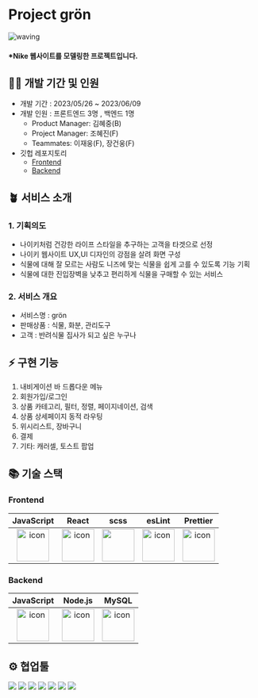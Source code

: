 # Project grön

![waving](https://capsule-render.vercel.app/api?type=waving&height=200&fontAlignY=40&text=grön&color=gradient)

#### \*Nike 웹사이트를 모델링한 프로젝트입니다.

## 🧚‍♂️ 개발 기간 및 인원

- 개발 기간 : 2023/05/26 ~ 2023/06/09
- 개발 인원 : 프론트엔드 3명 , 백엔드 1명
  - Product Manager: 김혜중(B)
  - Project Manager: 조혜진(F)
  - Teammates: 이재웅(F), 장건웅(F)
- 깃헙 레포지토리
  - [Frontend](https://github.com/wecode-bootcamp-korea/46-1st-BestFriend-frontend)
  - [Backend](https://github.com/wecode-bootcamp-korea/46-1st-BestFriend-backend)

## 🪴 서비스 소개

### 1. 기획의도

- 나이키처럼 건강한 라이프 스타일을 추구하는 고객을 타겟으로 선정
- 나이키 웹사이트 UX,UI 디자인의 강점을 살려 화면 구성
- 식물에 대해 잘 모르는 사람도 니즈에 맞는 식물을 쉽게 고를 수 있도록 기능 기획
- 식물에 대한 진입장벽을 낮추고 편리하게 식물을 구매할 수 있는 서비스

### 2. 서비스 개요

- 서비스명 : grön
- 판매상품 : 식물, 화분, 관리도구
- 고객 : 반려식물 집사가 되고 싶은 누구나

## ⚡️ 구현 기능

1. 내비게이션 바 드롭다운 메뉴
2. 회원가입/로그인
3. 상품 카테고리, 필터, 정렬, 페이지네이션, 검색
4. 상품 상세페이지 동적 라우팅
5. 위시리스트, 장바구니
6. 결제
7. 기타: 캐러셀, 토스트 팝업

## 📚 기술 스택

### Frontend

|                                             JavaScript                                             |                                                 React                                                 |                                              scss                                               |                                                 esLint                                                 |                                                 Prettier                                                 |
| :------------------------------------------------------------------------------------------------: | :---------------------------------------------------------------------------------------------------: | :---------------------------------------------------------------------------------------------: | :----------------------------------------------------------------------------------------------------: | :------------------------------------------------------------------------------------------------------: |
| <img src="https://techstack-generator.vercel.app/js-icon.svg" alt="icon" width="65" height="65" /> | <img src="https://techstack-generator.vercel.app/react-icon.svg" alt="icon" width="65" height="65" /> | <img src="https://techstack-generator.vercel.app/sass-icon.svg" width="65" height="65" /></div> | <img src="https://techstack-generator.vercel.app/eslint-icon.svg" alt="icon" width="65" height="65" /> | <img src="https://techstack-generator.vercel.app/prettier-icon.svg" alt="icon" width="65" height="65" /> |

### Backend

|                                             JavaScript                                             |                                                Node.js                                                |                                                    MySQL                                                     |
| :------------------------------------------------------------------------------------------------: | :---------------------------------------------------------------------------------------------------: | :----------------------------------------------------------------------------------------------------------: |
| <img src="https://techstack-generator.vercel.app/js-icon.svg" alt="icon" width="65" height="65" /> | <img src="https://techstack-generator.vercel.app/nginx-icon.svg" alt="icon" width="65" height="65" /> | <img src="https://techstack-generator.vercel.app/mysql-icon.svg" alt="icon" width="65" height="65" /> </div> |

## ⚙️ 협업툴

<div>
<img src="https://img.shields.io/badge/Git-F05032?style=flat&logo=Git&logoColor=white"/>
<img src="https://img.shields.io/badge/GitHub-181717?style=flat&logo=GitHub&logoColor=white"/>
<img src="https://img.shields.io/badge/Slack-4A154B?style=flat&logo=Slack&logoColor=white"/>
<img src="https://img.shields.io/badge/Trello-0052CC?style=flat&logo=Trello&logoColor=white"/>
<img src="https://img.shields.io/badge/Notion-000000?style=flat&logo=Notion&logoColor=white"/>
<img src="https://img.shields.io/badge/Figma-F24E1E?style=flat&logo=Figma&logoColor=white"/>
<img src="https://img.shields.io/badge/VSCode-007ACC?style=flat&logo=Visual Studio Code&logoColor=white"/>
</div>
